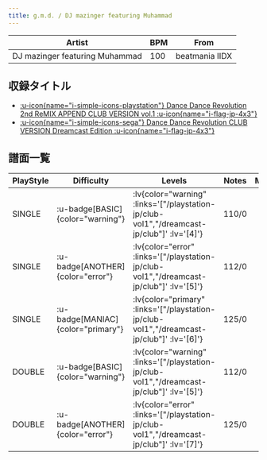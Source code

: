 ```yaml
---
title: g.m.d. / DJ mazinger featuring Muhammad
---
```


|Artist|BPM|From|
|------|---|----|
|DJ mazinger featuring Muhammad|100|beatmania IIDX|

## 収録タイトル

- [ :u-icon{name="i-simple-icons-playstation"} Dance Dance Revolution 2nd ReMIX APPEND CLUB VERSION vol.1 :u-icon{name="i-flag-jp-4x3"} ](/playstation-jp/club-vol1)
- [ :u-icon{name="i-simple-icons-sega"} Dance Dance Revolution CLUB VERSION Dreamcast Edition :u-icon{name="i-flag-jp-4x3"} ](/dreamcast-jp/club)

## 譜面一覧

|PlayStyle|Difficulty|Levels|Notes|Movie|
|---------|----------|------|-----|-----|
|SINGLE| :u-badge[BASIC]{color="warning"} | :lv{color="warning" :links='["/playstation-jp/club-vol1","/dreamcast-jp/club"]' :lv='[4]'} |110/0||
|SINGLE| :u-badge[ANOTHER]{color="error"} | :lv{color="error" :links='["/playstation-jp/club-vol1","/dreamcast-jp/club"]' :lv='[5]'} |112/0||
|SINGLE| :u-badge[MANIAC]{color="primary"} | :lv{color="primary" :links='["/playstation-jp/club-vol1","/dreamcast-jp/club"]' :lv='[6]'} |125/0||
|DOUBLE| :u-badge[BASIC]{color="warning"} | :lv{color="warning" :links='["/playstation-jp/club-vol1","/dreamcast-jp/club"]' :lv='[5]'} |112/0||
|DOUBLE| :u-badge[ANOTHER]{color="error"} | :lv{color="error" :links='["/playstation-jp/club-vol1","/dreamcast-jp/club"]' :lv='[7]'} |125/0||

